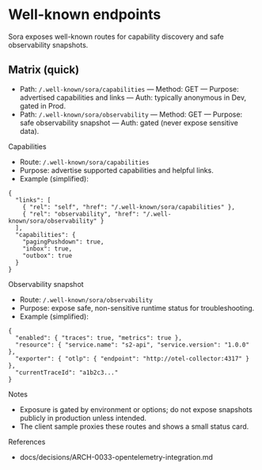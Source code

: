 # Well-known endpoints

Sora exposes well-known routes for capability discovery and safe observability snapshots.

## Matrix (quick)
- Path: `/.well-known/sora/capabilities` — Method: GET — Purpose: advertised capabilities and links — Auth: typically anonymous in Dev, gated in Prod.
- Path: `/.well-known/sora/observability` — Method: GET — Purpose: safe observability snapshot — Auth: gated (never expose sensitive data).

Capabilities
- Route: `/.well-known/sora/capabilities`
- Purpose: advertise supported capabilities and helpful links.
- Example (simplified):
```
{
  "links": [
    { "rel": "self", "href": "/.well-known/sora/capabilities" },
    { "rel": "observability", "href": "/.well-known/sora/observability" }
  ],
  "capabilities": {
    "pagingPushdown": true,
    "inbox": true,
    "outbox": true
  }
}
```

Observability snapshot
- Route: `/.well-known/sora/observability`
- Purpose: expose safe, non-sensitive runtime status for troubleshooting.
- Example (simplified):
```
{
  "enabled": { "traces": true, "metrics": true },
  "resource": { "service.name": "s2-api", "service.version": "1.0.0" },
  "exporter": { "otlp": { "endpoint": "http://otel-collector:4317" } },
  "currentTraceId": "a1b2c3..."
}
```

Notes
- Exposure is gated by environment or options; do not expose snapshots publicly in production unless intended.
- The client sample proxies these routes and shows a small status card.

References
- docs/decisions/ARCH-0033-opentelemetry-integration.md
